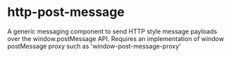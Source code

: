 # http-post-message
A generic messaging component to send HTTP style message payloads over the window.postMessage API. Requires an implementation of window postMessage proxy such as 'window-post-message-proxy'
